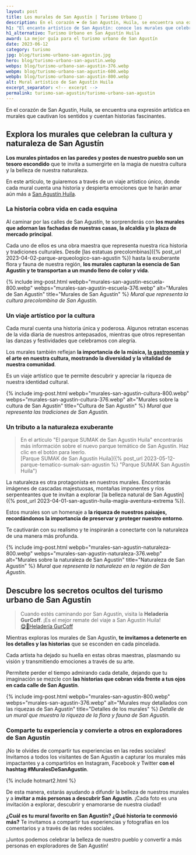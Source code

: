 ```yaml
---
layout: post
title: Los murales de San Agustín | Turismo Urbano 📸
description: En el corazón ❤️ de San Agustín, Huila, se encuentra una expresión artística en murales que cautivan los sentidos y cuentan historias fascinantes 👨‍🎨
h1: "El encanto artístico de San Agustín: conoce los murales que celebran nuestra cultura y naturaleza"
h1_alternativo: Turismo Urbano en San Agustín Huila
award: La mejor guía para el turismo urbano de San Agustín
date: 2023-06-12
category: turismo
jpg: blog/turismo-urbano-san-agustin.jpg
hero: blog/turismo-urbano-san-agustin.webp
webps: blog/turismo-urbano-san-agustin-376.webp
webpm: blog/turismo-urbano-san-agustin-600.webp
webpb: blog/turismo-urbano-san-agustin-800.webp
alt: Mural artístico de San Agustín Huila
excerpt_separator: <!-- excerpt -->
permalink: turismo-san-agustin/turismo-urbano-san-agustin
---
```

En el corazón de San Agustín, Huila, se encuentra una expresión artística en murales que cautivan los sentidos y cuentan historias fascinantes.
<!-- excerpt -->

## Explora los murales que celebran la cultura y naturaleza de San Agustín

**Los murales pintados en las paredes y postes de nuestro pueblo son un tesoro escondido** que te invita a sumergirte en la magia de nuestra cultura y la belleza de nuestra naturaleza.

En este artículo, te guiaremos a través de un viaje artístico único, donde cada mural cuenta una historia y despierta emociones que te harán amar aún más a [San Agustín Huila](/).

### La historia cobra vida en cada esquina

Al caminar por las calles de San Agustín, te sorprenderás con **los murales que adornan las fachadas de nuestras casas, la alcaldía y la plaza de mercado principal**.

Cada uno de ellos es una obra maestra que representa nuestra rica historia y tradiciones culturales. Desde [las estatuas precolombinas]({% post_url 2023-04-02-parque-arqueologico-san-agustin %}) hasta la exuberante flora y fauna de nuestra región, **los murales capturan la esencia de San Agustín y te transportan a un mundo lleno de color y vida**.

{% include img-post.html webpb="murales-san-agustin-escuela-800.webp" webps="murales-san-agustin-escuela-376.webp" alt="Murales de San Agustín" title="Murales de San Agustín" %}
*Mural que representa la cultura precolombina de San Agustín.*

### Un viaje artístico por la cultura

Cada mural cuenta una historia única y poderosa. Algunos retratan escenas de la vida diaria de nuestros antepasados, mientras que otros representan las danzas y festividades que celebramos con alegría.

Los murales también reflejan **la importancia de la música, [la gastronomía]({{'restaurantes-san-agustin'|relative_url}}) y el arte en nuestra cultura, mostrando la diversidad y la vitalidad de nuestra comunidad**.

Es un viaje artístico que te permite descubrir y apreciar la riqueza de nuestra identidad cultural.

{% include img-post.html webpb="murales-san-agustin-cultura-800.webp" webps="murales-san-agustin-cultura-376.webp" alt="Murales sobre la cultura de San Agustín" title="Cultura de San Agustín" %}
*Mural que representa las tradiciones de San Agustín.*

### Un tributo a la naturaleza exuberante

>En el artículo "El parque SUMAK de San Agustín Huila" encontrarás más información sobre el nuevo parque temático de San Agustín. Haz clic en el botón para leerlo.  
[Parque SUMAK de San Agustín Huila]({% post_url 2023-05-12-parque-tematico-sumak-san-agustin %} "Parque SUMAK San Agustín Huila")

La naturaleza es otra protagonista en nuestros murales. Encontrarás imágenes de cascadas majestuosas, montañas imponentes y ríos serpenteantes que te invitan a explorar [la belleza natural de San Agustín]({% post_url 2023-04-01-san-agustin-huila-magia-aventura-extrema %}).

Estos murales son un homenaje a **la riqueza de nuestros paisajes, recordándonos la importancia de preservar y proteger nuestro entorno**.

Te cautivarán con su realismo y te inspirarán a conectarte con la naturaleza de una manera más profunda.

{% include img-post.html webpb="murales-san-agustin-naturaleza-800.webp" webps="murales-san-agustin-naturaleza-376.webp" alt="Murales sobre la naturaleza de San Agustín" title="Naturaleza de San Agustín" %}
*Mural que representa la naturaleza en la región de San Agustín.*

## Descubre los secretos ocultos del turismo urbano de San Agustín

>Cuando estés caminando por San Agustín, visita la **Heladería GurCoff**. ¡Es el mejor remate del viaje a San Agustín Huila!  
[😋🍦Heladería GurCoff](https://gurcoff.com)

Mientras exploras los murales de San Agustín, **te invitamos a detenerte en los detalles y las historias** que se esconden en cada pincelada.

Cada artista ha dejado su huella en estas obras maestras, plasmando su visión y transmitiendo emociones a través de su arte.

Permítete perder el tiempo admirando cada detalle, dejando que tu imaginación se mezcle con **las historias que cobran vida frente a tus ojos en cada calle de San Agustín**.

{% include img-post.html webpb="murales-san-agustin-800.webp" webps="murales-san-agustin-376.webp" alt="Murales muy detallados con las riquezas de San Agustín" title="Detalles de los murales" %}
*Detalle de un mural que muestra la riqueza de la flora y fauna de San Agustín.*

### Comparte tu experiencia y convierte a otros en exploradores de San Agustín

¡No te olvides de compartir tus experiencias en las redes sociales! Invitamos a todos los visitantes de San Agustín a capturar los murales más impactantes y a compartirlos en Instagram, Facebook y Twitter **con el hashtag #MuralesDeSanAgustín**.

{% include hotmart2.html %}

De esta manera, estarás ayudando a difundir la belleza de nuestros murales y a **invitar a más personas a descubrir San Agustín**. ¡Cada foto es una invitación a explorar, descubrir y enamorarse de nuestra ciudad!

**¿Cuál es tu mural favorito en San Agustín? ¿Qué historia te conmovió más?** Te invitamos a compartir tus experiencias y fotografías en los comentarios y a través de las redes sociales.

¡Juntos podemos celebrar la belleza de nuestro pueblo y convertir a más personas en exploradores de San Agustín!
